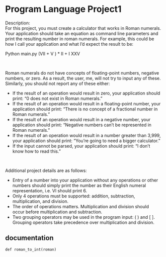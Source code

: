 # Program Language Project1
Description: <br>
For this project, you must create a calculator that works in Roman numerals. Your application should take
an equation as command line parameters and print the resulting number in roman numerals. For
example, this could be how I call your application and what I’d expect the result to be:
<br>

Python main.py (VII + V ) * II + I
XXV

<br>

Roman numerals do not have concepts of floating-point numbers, negative numbers, or zero. As a result,
the user, me, will not try to input any of these. Similarly, you should not report any of these either:

- If the result of an operation would result in zero, your application should print: “0 does not exist
in Roman numerals.”
- If the result of an operation would result in a floating-point number, your application should
print: “There is no concept of a fractional number in Roman numerals.”
- If the result of an operation would result in a negative number, your application should print:
“Negative numbers can’t be represented in Roman numerals.”
- If the result of an operation would result in a number greater than 3,999, your application
should print: “You’re going to need a bigger calculator.”
- If the input cannot be parsed, your application should print: “I don’t know how to read this.”
<br>

Additional project details are as follows:<br>
- Entry of a number into your application without any operations or other numbers should simply
print the number as their English numeral representation, i.e. VI should print 6.
- Only 4 operations must be supported: addition, subtraction, multiplication, and division.
- The order of operations matters. Multiplication and division should occur before multiplication
and subtraction.
- Two grouping operators may be used in the program input: ( ) and [ ]. Grouping operators take
precedence over multiplication and division.

## documentation
``def roman_to_int(roman)``
